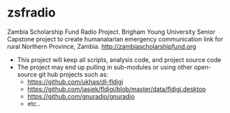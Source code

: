 # zsfradio
Zambia Scholarship Fund Radio Project.  Brigham Young University Senior Capstone project to create humanatarian emergency communication link for rural Northern Province, Zambia.
http://zambiascholarshipfund.org

* This project will keep all scripts, analysis code, and project source code
* The project may end up pulling in sub-modules or using other open-source git hub projects such as:
  * https://github.com/ukhas/dl-fldigi
  * https://github.com/jasiek/fldigi/blob/master/data/fldigi.desktop
  * https://github.com/gnuradio/gnuradio
  * etc..

